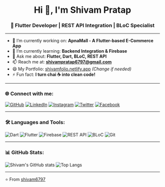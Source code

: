 <h1 align="center">Hi 👋, I'm Shivam Pratap</h1>
<h3 align="center">🚀 Flutter Developer | REST API Integration | BLoC Specialist</h3>

---

- 🔭 I’m currently working on: **ApnaMall - A Flutter-based E-Commerce App**
- 🌱 I’m currently learning: **Backend Integration & Firebase**
- 💬 Ask me about: **Flutter, Dart, BLoC, REST API**
- 📫 Reach me at: **shivampratap6797@gmail.com**
- 😄 My Portfolio: [shivamfolio.netlify.app](https://shivamfolio.netlify.app) *(Change if needed)*
- ⚡ Fun fact: **I turn chai ☕ into clean code!**

---

### 🌐 Connect with me:

[![GitHub](https://img.shields.io/badge/GitHub-100000?style=for-the-badge&logo=github&logoColor=white)](https://github.com/shivam6797)
[![LinkedIn](https://img.shields.io/badge/LinkedIn-0A66C2?style=for-the-badge&logo=linkedin&logoColor=white)](https://linkedin.com/in/shivam6797)
[![Instagram](https://img.shields.io/badge/Instagram-E4405F?style=for-the-badge&logo=instagram&logoColor=white)](https://instagram.com/your_instagram)
[![Twitter](https://img.shields.io/badge/Twitter-1DA1F2?style=for-the-badge&logo=twitter&logoColor=white)](https://twitter.com/your_twitter)
[![Facebook](https://img.shields.io/badge/Facebook-1877F2?style=for-the-badge&logo=facebook&logoColor=white)](https://facebook.com/your_facebook)

---

### 🛠️ Languages and Tools:

![Dart](https://img.shields.io/badge/Dart-0175C2?style=for-the-badge&logo=dart&logoColor=white)
![Flutter](https://img.shields.io/badge/Flutter-02569B?style=for-the-badge&logo=flutter&logoColor=white)
![Firebase](https://img.shields.io/badge/Firebase-FFCA28?style=for-the-badge&logo=firebase&logoColor=black)
![REST API](https://img.shields.io/badge/REST--API-000000?style=for-the-badge&logo=api&logoColor=white)
![BLoC](https://img.shields.io/badge/BLoC-Pattern-informational?style=for-the-badge)
![Git](https://img.shields.io/badge/Git-F05032?style=for-the-badge&logo=git&logoColor=white)

---

### 📊 GitHub Stats:

![Shivam's GitHub stats](https://github-readme-stats.vercel.app/api?username=shivam6797&show_icons=true&theme=radical)
![Top Langs](https://github-readme-stats.vercel.app/api/top-langs/?username=shivam6797&layout=compact&theme=radical)

---

⭐️ From [shivam6797](https://github.com/shivam6797)
